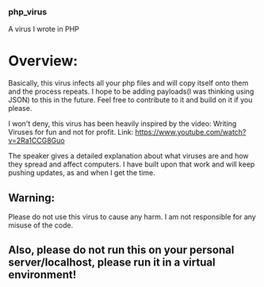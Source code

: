 ### php_virus
A virus I wrote in PHP

# Overview:

Basically, this virus infects all your php files and will copy itself onto them and the process repeats.
I hope to be adding payloads(I was thinking using JSON) to this in the future.
Feel free to contribute to it and build on it if you please.

I won't deny, this virus has been heavily inspired by the video: 
Writing Viruses for fun and not for profit.
Link: https://www.youtube.com/watch?v=2Ra1CCG8Guo

The speaker gives a detailed explanation about what viruses are and how they spread and affect computers.
I have built upon that work and will keep pushing updates, as and when I get the time. 

## Warning:

Please do not use this virus to cause any harm. I am not responsible for any misuse of the code.

## Also, please do not run this on your personal server/localhost, please run it in a virtual environment!

